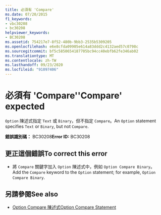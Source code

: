 ```yaml
---
title: 必須有 'Compare'
ms.date: 07/20/2015
f1_keywords:
- vbc30208
- bc30208
helpviewer_keywords:
- BC30208
ms.assetid: 754217e7-8f52-480b-9bb3-2535b5309205
ms.openlocfilehash: e6e8cfda09905e614a83ddd2c4132aed57c0798c
ms.sourcegitcommit: bf5c5850654187705bc94cc40ebfb62fe346ab02
ms.translationtype: MT
ms.contentlocale: zh-TW
ms.lasthandoff: 09/23/2020
ms.locfileid: "91097406"
---
```

# <a name="compare-expected"></a><span data-ttu-id="425eb-102">必須有 'Compare'</span><span class="sxs-lookup"><span data-stu-id="425eb-102">'Compare' expected</span></span>

<span data-ttu-id="425eb-103">`Option` 陳述式指定 `Text` 或 `Binary`，但不指定 `Compare`。</span><span class="sxs-lookup"><span data-stu-id="425eb-103">An `Option` statement specifies `Text` or `Binary`, but not `Compare`.</span></span>  
  
 <span data-ttu-id="425eb-104">**錯誤識別碼：** BC30208</span><span class="sxs-lookup"><span data-stu-id="425eb-104">**Error ID:** BC30208</span></span>  
  
## <a name="to-correct-this-error"></a><span data-ttu-id="425eb-105">更正這個錯誤</span><span class="sxs-lookup"><span data-stu-id="425eb-105">To correct this error</span></span>  
  
- <span data-ttu-id="425eb-106">將 `Compare` 關鍵字加入 `Option` 陳述式中，例如 `Option Compare Binary`。</span><span class="sxs-lookup"><span data-stu-id="425eb-106">Add the `Compare` keyword to the `Option` statement; for example, `Option Compare Binary`.</span></span>  
  
## <a name="see-also"></a><span data-ttu-id="425eb-107">另請參閱</span><span class="sxs-lookup"><span data-stu-id="425eb-107">See also</span></span>

- [<span data-ttu-id="425eb-108">Option Compare 陳述式</span><span class="sxs-lookup"><span data-stu-id="425eb-108">Option Compare Statement</span></span>](../language-reference/statements/option-compare-statement.md)
